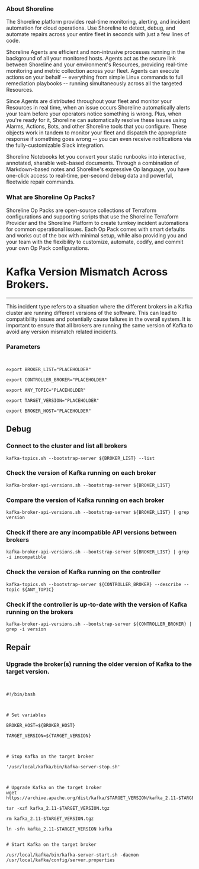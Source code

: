
### About Shoreline
The Shoreline platform provides real-time monitoring, alerting, and incident automation for cloud operations. Use Shoreline to detect, debug, and automate repairs across your entire fleet in seconds with just a few lines of code.

Shoreline Agents are efficient and non-intrusive processes running in the background of all your monitored hosts. Agents act as the secure link between Shoreline and your environment's Resources, providing real-time monitoring and metric collection across your fleet. Agents can execute actions on your behalf -- everything from simple Linux commands to full remediation playbooks -- running simultaneously across all the targeted Resources.

Since Agents are distributed throughout your fleet and monitor your Resources in real time, when an issue occurs Shoreline automatically alerts your team before your operators notice something is wrong. Plus, when you're ready for it, Shoreline can automatically resolve these issues using Alarms, Actions, Bots, and other Shoreline tools that you configure. These objects work in tandem to monitor your fleet and dispatch the appropriate response if something goes wrong -- you can even receive notifications via the fully-customizable Slack integration.

Shoreline Notebooks let you convert your static runbooks into interactive, annotated, sharable web-based documents. Through a combination of Markdown-based notes and Shoreline's expressive Op language, you have one-click access to real-time, per-second debug data and powerful, fleetwide repair commands.

### What are Shoreline Op Packs?
Shoreline Op Packs are open-source collections of Terraform configurations and supporting scripts that use the Shoreline Terraform Provider and the Shoreline Platform to create turnkey incident automations for common operational issues. Each Op Pack comes with smart defaults and works out of the box with minimal setup, while also providing you and your team with the flexibility to customize, automate, codify, and commit your own Op Pack configurations.

# Kafka Version Mismatch Across Brokers.
---

This incident type refers to a situation where the different brokers in a Kafka cluster are running different versions of the software. This can lead to compatibility issues and potentially cause failures in the overall system. It is important to ensure that all brokers are running the same version of Kafka to avoid any version mismatch related incidents.

### Parameters
```shell


export BROKER_LIST="PLACEHOLDER"

export CONTROLLER_BROKER="PLACEHOLDER"

export ANY_TOPIC="PLACEHOLDER"

export TARGET_VERSION="PLACEHOLDER"

export BROKER_HOST="PLACEHOLDER"
```

## Debug

### Connect to the cluster and list all brokers
```shell
kafka-topics.sh --bootstrap-server ${BROKER_LIST} --list
```

### Check the version of Kafka running on each broker
```shell
kafka-broker-api-versions.sh --bootstrap-server ${BROKER_LIST}
```

### Compare the version of Kafka running on each broker
```shell
kafka-broker-api-versions.sh --bootstrap-server ${BROKER_LIST} | grep version
```

### Check if there are any incompatible API versions between brokers
```shell
kafka-broker-api-versions.sh --bootstrap-server ${BROKER_LIST} | grep -i incompatible
```

### Check the version of Kafka running on the controller
```shell
kafka-topics.sh --bootstrap-server ${CONTROLLER_BROKER} --describe --topic ${ANY_TOPIC}
```

### Check if the controller is up-to-date with the version of Kafka running on the brokers
```shell
kafka-broker-api-versions.sh --bootstrap-server ${CONTROLLER_BROKER} | grep -i version
```

## Repair

### Upgrade the broker(s) running the older version of Kafka to the target version.
```shell


#!/bin/bash



# Set variables

BROKER_HOST=${BROKER_HOST}

TARGET_VERSION=${TARGET_VERSION}



# Stop Kafka on the target broker

'/usr/local/kafka/bin/kafka-server-stop.sh'



# Upgrade Kafka on the target broker
wget https://archive.apache.org/dist/kafka/$TARGET_VERSION/kafka_2.11-$TARGET_VERSION.tgz

tar -xzf kafka_2.11-$TARGET_VERSION.tgz

rm kafka_2.11-$TARGET_VERSION.tgz

ln -sfn kafka_2.11-$TARGET_VERSION kafka


# Start Kafka on the target broker

/usr/local/kafka/bin/kafka-server-start.sh -daemon /usr/local/kafka/config/server.properties


```